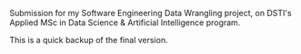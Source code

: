 Submission for my Software Engineering Data Wrangling project, on DSTI's Applied MSc in Data Science & Artificial Intelligence program.

This is a quick backup of the final version.

